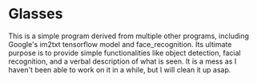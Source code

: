 # Glasses
This is a simple program derived from multiple other programs, including Google's im2txt tensorflow model and face_recognition. Its ultimate purpose is to provide simple functionalities like object detection, facial recognition, and a verbal description of what is seen.
It is a mess as I haven't been able to work on it in a while, but I will clean it up asap.
